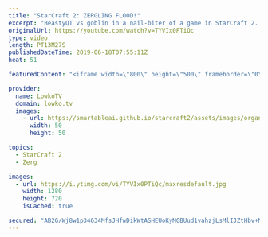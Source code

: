 ```yaml
---
title: "StarCraft 2: ZERGLING FLOOD!"
excerpt: "BeastyQT vs goblin in a nail-biter of a game in StarCraft 2. Subscribe for more videos: http://lowko.tv/youtube More StarCraft 2: https://youtu.be/EQ_JvXQFDEU  Very cool match of high level StarCraft 2. BeastyQT decides to play hyper aggressive and focus on Zergling floods and Baneling busts. Whereas"
originalUrl: https://youtube.com/watch?v=TYVIx0PTiQc
type: video
length: PT13M27S
publishedDateTime: 2019-06-18T07:55:11Z
heat: 51

featuredContent: "<iframe width=\"800\" height=\"500\" frameborder=\"0\" src=\"https://www.youtube.com/embed/TYVIx0PTiQc\" allow=\"accelerometer; autoplay; encrypted-media; gyroscope; picture-in-picture\" allowfullscreen></iframe>"

provider:
  name: LowkoTV
  domain: lowko.tv
  images:
    - url: https://smartableai.github.io/starcraft2/assets/images/organizations/lowko.tv-50x50.jpg
      width: 50
      height: 50

topics:
  - StarCraft 2
  - Zerg

images:
  - url: https://i.ytimg.com/vi/TYVIx0PTiQc/maxresdefault.jpg
    width: 1280
    height: 720
    isCached: true

secured: "AB2G/Wj8w1p34634MfsJHfwDikWtASHEUoKyMGBUud1vahzjLsMlIJZtHbv+MClDdpzx0FEvQdw0FhumSCCxcRTObG6aontu7ROHR60VaDpK60/zhxpRedDSMGm2qfcMDuud6F7F6JatRsAbHKdKlHIXdIhqNbu+YT4nivnMnd3lw9Q7ej62KV5NvTYE/6/iF+vxAsKz3n1plunJ+JSp70rEkNLVvAqvnvYJZ7r4gKXlD4k4q/aKCj4+F7fUKpSD9B0bmzQL/rwSIBHjkDattgx1/OOAyPYuKIjNnkMtSqAgSXtbRmMSDMHCVs6RBMoQT8xVfvtgak2xN9QEF/8Sb3lAdxIHMzNFXc1OY4JQ/L7bhUt37irALheIv2eXtp7x1L5J1HykGb4sZgEOGtvjNwBjJ9UCv0GRvvcbzEyFvrw=;owxkSuRsKuiy80oRFRDbiA=="
---
```


